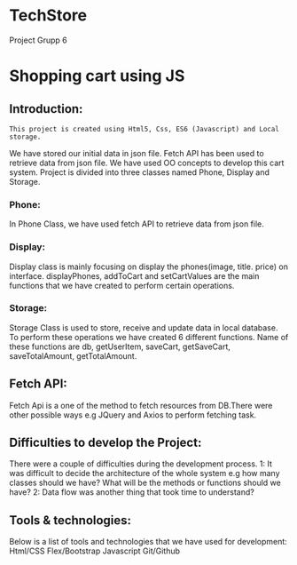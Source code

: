 # TechStore
Project Grupp 6
# Shopping cart using JS

## Introduction:
	This project is created using Html5, Css, ES6 (Javascript) and Local storage.
We have stored our initial data in json file. Fetch API has been used to retrieve data from json file.
We have used OO concepts to develop this cart system. Project is divided into three classes named Phone, Display and Storage.
  
### Phone:
In Phone Class,  we have used fetch API to retrieve data from json file.
### Display:
Display class is mainly focusing on display the phones(image, title. price) on interface. displayPhones, addToCart and setCartValues are the main functions that we have created to perform certain operations.
### Storage:
Storage Class is used to store, receive and update  data in local database. To perform these operations we have created 6 different functions. Name of these functions are db, getUserItem, saveCart, getSaveCart, saveTotalAmount, getTotalAmount.

## Fetch API: 
Fetch Api is a one of the method to fetch resources from DB.There were other possible ways e.g JQuery and Axios to perform fetching task.

## Difficulties to develop the Project: 
There were a couple of difficulties during the development process.
 1: It was difficult to decide the architecture of the whole system e.g how many classes should we have? What will be the methods or functions should we have?
2: Data flow was another thing that took time to understand?

## Tools & technologies:

Below is a list of tools and technologies that we have used for development:
Html/CSS
Flex/Bootstrap
Javascript
Git/Github


